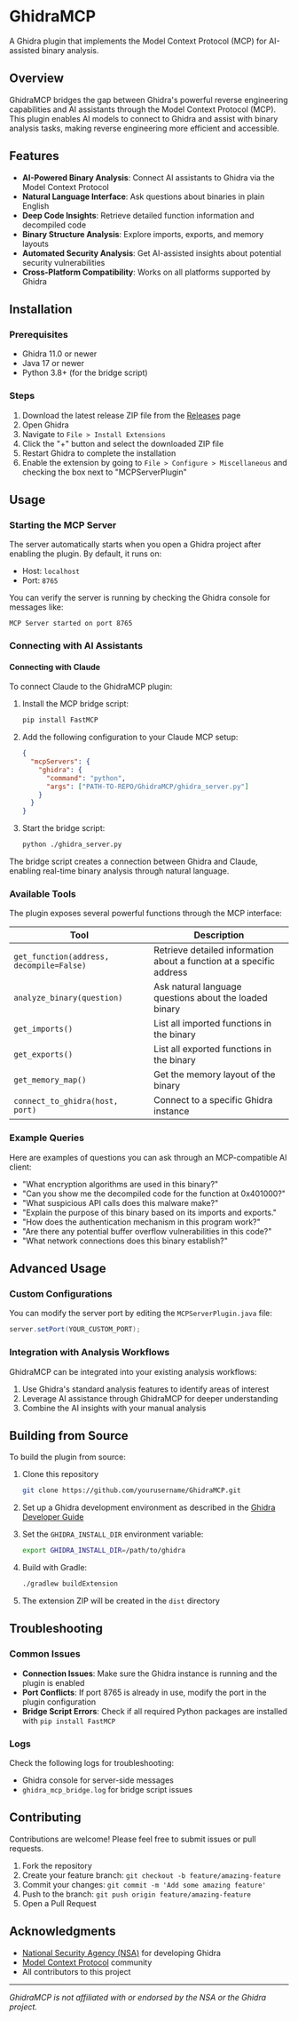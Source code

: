 # GhidraMCP

A Ghidra plugin that implements the Model Context Protocol (MCP) for AI-assisted binary analysis.

## Overview

GhidraMCP bridges the gap between Ghidra's powerful reverse engineering capabilities and AI assistants through the Model Context Protocol (MCP). This plugin enables AI models to connect to Ghidra and assist with binary analysis tasks, making reverse engineering more efficient and accessible.

## Features

- **AI-Powered Binary Analysis**: Connect AI assistants to Ghidra via the Model Context Protocol
- **Natural Language Interface**: Ask questions about binaries in plain English
- **Deep Code Insights**: Retrieve detailed function information and decompiled code
- **Binary Structure Analysis**: Explore imports, exports, and memory layouts
- **Automated Security Analysis**: Get AI-assisted insights about potential security vulnerabilities
- **Cross-Platform Compatibility**: Works on all platforms supported by Ghidra

## Installation

### Prerequisites

- Ghidra 11.0 or newer
- Java 17 or newer
- Python 3.8+ (for the bridge script)

### Steps

1. Download the latest release ZIP file from the [Releases](https://github.com/yourusername/GhidraMCP/releases) page
2. Open Ghidra
3. Navigate to `File > Install Extensions`
4. Click the "+" button and select the downloaded ZIP file
5. Restart Ghidra to complete the installation
6. Enable the extension by going to `File > Configure > Miscellaneous` and checking the box next to "MCPServerPlugin"

## Usage

### Starting the MCP Server

The server automatically starts when you open a Ghidra project after enabling the plugin. By default, it runs on:
- Host: `localhost`
- Port: `8765`

You can verify the server is running by checking the Ghidra console for messages like:
```
MCP Server started on port 8765
```

### Connecting with AI Assistants

#### Connecting with Claude

To connect Claude to the GhidraMCP plugin:

1. Install the MCP bridge script:
   ```bash
   pip install FastMCP
   ```

2. Add the following configuration to your Claude MCP setup:
   ```json
   {
     "mcpServers": {
       "ghidra": {
         "command": "python",
         "args": ["PATH-TO-REPO/GhidraMCP/ghidra_server.py"]
       }
     }
   }
   ```

3. Start the bridge script:
   ```bash
   python ./ghidra_server.py
   ```

The bridge script creates a connection between Ghidra and Claude, enabling real-time binary analysis through natural language.

### Available Tools

The plugin exposes several powerful functions through the MCP interface:

| Tool | Description |
|------|-------------|
| `get_function(address, decompile=False)` | Retrieve detailed information about a function at a specific address |
| `analyze_binary(question)` | Ask natural language questions about the loaded binary |
| `get_imports()` | List all imported functions in the binary |
| `get_exports()` | List all exported functions in the binary |
| `get_memory_map()` | Get the memory layout of the binary |
| `connect_to_ghidra(host, port)` | Connect to a specific Ghidra instance |

### Example Queries

Here are examples of questions you can ask through an MCP-compatible AI client:

- "What encryption algorithms are used in this binary?"
- "Can you show me the decompiled code for the function at 0x401000?"
- "What suspicious API calls does this malware make?"
- "Explain the purpose of this binary based on its imports and exports."
- "How does the authentication mechanism in this program work?"
- "Are there any potential buffer overflow vulnerabilities in this code?"
- "What network connections does this binary establish?"

## Advanced Usage

### Custom Configurations

You can modify the server port by editing the `MCPServerPlugin.java` file:

```java
server.setPort(YOUR_CUSTOM_PORT);
```

### Integration with Analysis Workflows

GhidraMCP can be integrated into your existing analysis workflows:

1. Use Ghidra's standard analysis features to identify areas of interest
2. Leverage AI assistance through GhidraMCP for deeper understanding
3. Combine the AI insights with your manual analysis

## Building from Source

To build the plugin from source:

1. Clone this repository
   ```bash
   git clone https://github.com/yourusername/GhidraMCP.git
   ```

2. Set up a Ghidra development environment as described in the [Ghidra Developer Guide](https://github.com/NationalSecurityAgency/ghidra/blob/master/DevGuide.md)

3. Set the `GHIDRA_INSTALL_DIR` environment variable:
   ```bash
   export GHIDRA_INSTALL_DIR=/path/to/ghidra
   ```

4. Build with Gradle:
   ```bash
   ./gradlew buildExtension
   ```

5. The extension ZIP will be created in the `dist` directory

## Troubleshooting

### Common Issues

- **Connection Issues**: Make sure the Ghidra instance is running and the plugin is enabled
- **Port Conflicts**: If port 8765 is already in use, modify the port in the plugin configuration
- **Bridge Script Errors**: Check if all required Python packages are installed with `pip install FastMCP`

### Logs

Check the following logs for troubleshooting:
- Ghidra console for server-side messages
- `ghidra_mcp_bridge.log` for bridge script issues

## Contributing

Contributions are welcome! Please feel free to submit issues or pull requests.

1. Fork the repository
2. Create your feature branch: `git checkout -b feature/amazing-feature`
3. Commit your changes: `git commit -m 'Add some amazing feature'`
4. Push to the branch: `git push origin feature/amazing-feature`
5. Open a Pull Request


## Acknowledgments

- [National Security Agency (NSA)](https://github.com/NationalSecurityAgency/ghidra) for developing Ghidra
- [Model Context Protocol](https://modelcontextprotocol.io/) community
- All contributors to this project

---

*GhidraMCP is not affiliated with or endorsed by the NSA or the Ghidra project.*
